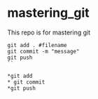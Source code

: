 # mastering_git
This repo is for mastering git


```
git add . #filename
git commit -m "message"
git push 
``

*git add 
* git commit
*git push